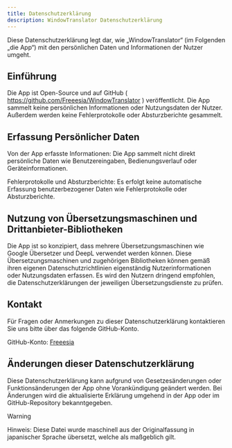 ```yaml
---
title: Datenschutzerklärung
description: WindowTranslator Datenschutzerklärung
---
```


Diese Datenschutzerklärung legt dar, wie „WindowTranslator“ (im Folgenden „die App“) mit den persönlichen Daten und Informationen der Nutzer umgeht.

## Einführung
Die App ist Open-Source und auf GitHub ( https://github.com/Freeesia/WindowTranslator ) veröffentlicht. Die App sammelt keine persönlichen Informationen oder Nutzungsdaten der Nutzer. Außerdem werden keine Fehlerprotokolle oder Absturzberichte gesammelt.

## Erfassung Persönlicher Daten
Von der App erfasste Informationen:
Die App sammelt nicht direkt persönliche Daten wie Benutzereingaben, Bedienungsverlauf oder Geräteinformationen.

Fehlerprotokolle und Absturzberichte:
Es erfolgt keine automatische Erfassung benutzerbezogener Daten wie Fehlerprotokolle oder Absturzberichte.

## Nutzung von Übersetzungsmaschinen und Drittanbieter-Bibliotheken
Die App ist so konzipiert, dass mehrere Übersetzungsmaschinen wie Google Übersetzer und DeepL verwendet werden können. Diese Übersetzungsmaschinen und zugehörigen Bibliotheken können gemäß ihren eigenen Datenschutzrichtlinien eigenständig Nutzerinformationen oder Nutzungsdaten erfassen.
Es wird den Nutzern dringend empfohlen, die Datenschutzerklärungen der jeweiligen Übersetzungsdienste zu prüfen.

## Kontakt
Für Fragen oder Anmerkungen zu dieser Datenschutzerklärung kontaktieren Sie uns bitte über das folgende GitHub-Konto.

GitHub-Konto: [Freeesia](https://github.com/Freeesia)

## Änderungen dieser Datenschutzerklärung
Diese Datenschutzerklärung kann aufgrund von Gesetzesänderungen oder Funktionsänderungen der App ohne Vorankündigung geändert werden. Bei Änderungen wird die aktualisierte Erklärung umgehend in der App oder im GitHub-Repository bekanntgegeben.

> [!WARNING]
> Hinweis: Diese Datei wurde maschinell aus der Originalfassung in japanischer Sprache übersetzt, welche als maßgeblich gilt.
